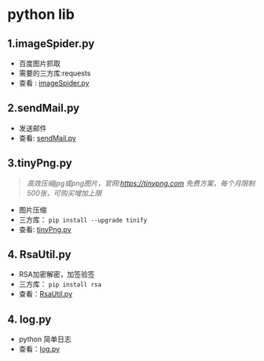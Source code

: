 # python lib

## 1.imageSpider.py

- 百度图片抓取
- 需要的三方库:requests
- 查看 : [imageSpider.py](./imageSpider.py)
    

## 2.sendMail.py

- 发送邮件
- 查看: [sendMail.py](./sendMail.py)

## 3.tinyPng.py

>*高效压缩jpg或png图片，官网:https://tinypng.com*
>*免费方案，每个月限制500张，可购买增加上限*

- 图片压缩
- 三方库： `pip install --upgrade tinify`
- 查看: [tinyPng.py](tinyPng.py)

## 4. RsaUtil.py

- RSA加密解密，加签验签
- 三方库： `pip install rsa`
- 查看：[RsaUtil.py](RsaUtil.py)

## 4. log.py

- python 简单日志
- 查看：[log.py](log.py)